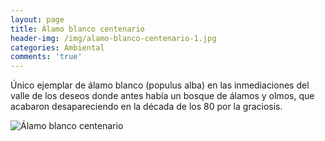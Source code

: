 ```yaml
---
layout: page
title: Álamo blanco centenario
header-img: /img/alamo-blanco-centenario-1.jpg
categories: Ambiental
comments: 'true'
---
```



Único ejemplar de álamo blanco (populus alba) en las inmediaciones del valle de los deseos donde antes había un bosque de álamos y olmos, que acabaron desapareciendo en la década de los 80 por la graciosis. 

<div class="photos">
<img src="{{ site.github.url }}/img/alamo-blanco-centenario-1.jpg" alt="Álamo blanco centenario">
</div>
